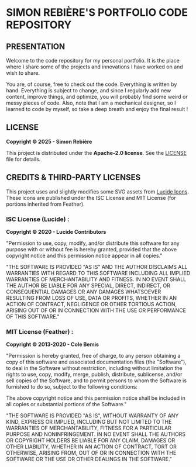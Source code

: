 # SIMON REBIÈRE'S PORTFOLIO CODE REPOSITORY

## PRESENTATION
Welcome to the code repository for my personal portfolio. It is the place where I share some of the projects and innovations I have worked on and wish to share.

You are, of course, free to check out the code. Everything is written by hand. Everything is subject to change, and since I regularly add new content, improve things, and optimize, you will probably find some weird or messy pieces of code. Also, note that I am a mechanical designer, so I learned to code by myself, so take a deep breath and enjoy the final result !


## LICENSE
**Copyright © 2025 - Simon Rebière**

This project is distributed under the **Apache-2.0 license**.
See the [LICENSE](https://github.com/Rebiere-S/website/tree/main?tab=Apache-2.0-1-ov-file) file for details.


## CREDITS & THIRD-PARTY LICENSES
This project uses and slightly modifies some SVG assets from [Lucide Icons](https://lucide.dev/).
These icons are published under the ISC License and MIT License (for portions inherited from Feather).

### ISC License (Lucide) :
**Copyright © 2020 - Lucide Contributors**

"Permission to use, copy, modify, and/or distribute this software for any
purpose with or without fee is hereby granted, provided that the above
copyright notice and this permission notice appear in all copies."

"THE SOFTWARE IS PROVIDED "AS IS" AND THE AUTHOR DISCLAIMS ALL WARRANTIES WITH
REGARD TO THIS SOFTWARE INCLUDING ALL IMPLIED WARRANTIES OF MERCHANTABILITY
AND FITNESS. IN NO EVENT SHALL THE AUTHOR BE LIABLE FOR ANY SPECIAL, DIRECT,
INDIRECT, OR CONSEQUENTIAL DAMAGES OR ANY DAMAGES WHATSOEVER RESULTING FROM
LOSS OF USE, DATA OR PROFITS, WHETHER IN AN ACTION OF CONTRACT, NEGLIGENCE OR
OTHER TORTIOUS ACTION, ARISING OUT OF OR IN CONNECTION WITH THE USE OR
PERFORMANCE OF THIS SOFTWARE."


### MIT License (Feather) :
**Copyright © 2013-2020 - Cole Bemis**

"Permission is hereby granted, free of charge, to any person obtaining a copy
of this software and associated documentation files (the "Software"), to deal
in the Software without restriction, including without limitation the rights
to use, copy, modify, merge, publish, distribute, sublicense, and/or sell
copies of the Software, and to permit persons to whom the Software is
furnished to do so, subject to the following conditions:

The above copyright notice and this permission notice shall be included in
all copies or substantial portions of the Software."

"THE SOFTWARE IS PROVIDED "AS IS", WITHOUT WARRANTY OF ANY KIND, EXPRESS OR
IMPLIED, INCLUDING BUT NOT LIMITED TO THE WARRANTIES OF MERCHANTABILITY,
FITNESS FOR A PARTICULAR PURPOSE AND NONINFRINGEMENT. IN NO EVENT SHALL THE
AUTHORS OR COPYRIGHT HOLDERS BE LIABLE FOR ANY CLAIM, DAMAGES OR OTHER
LIABILITY, WHETHER IN AN ACTION OF CONTRACT, TORT OR OTHERWISE, ARISING FROM,
OUT OF OR IN CONNECTION WITH THE SOFTWARE OR THE USE OR OTHER DEALINGS IN
THE SOFTWARE."
